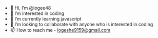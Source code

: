 - 👋 Hi, I’m @logee48
- 👀 I’m interested in coding
- 🌱 I’m currently learning javascript
- 💞️ I’m looking to collaborate with anyone who is interested in coding
- 📫 How to reach me - logeshe9159@gmail.com

<!---
logee48/logee48 is a ✨ special ✨ repository because its `README.md` (this file) appears on your GitHub profile.
You can click the Preview link to take a look at your changes.
--->

